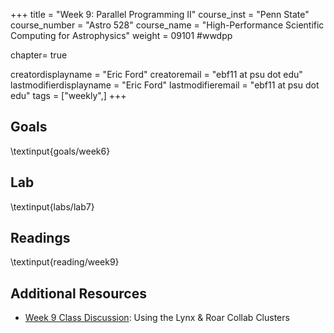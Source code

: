 +++
title = "Week 9: Parallel Programming II"
course_inst = "Penn State"
course_number = "Astro 528"
course_name = "High-Performance Scientific Computing for Astrophysics"
weight = 09101  #wwdpp

chapter= true

creatordisplayname = "Eric Ford"
creatoremail = "ebf11 at psu dot edu"
lastmodifierdisplayname = "Eric Ford"
lastmodifieremail = "ebf11 at psu dot edu"
tags = ["weekly",]
+++

## Goals
\textinput{goals/week6}

## Lab
\textinput{labs/lab7}

## Readings
\textinput{reading/week9}

## Additional Resources
- [Week 9 Class Discussion](https://psuastro528.github.io/Notes-Fall2025/week9/week9.html):  Using the Lynx & Roar Collab Clusters
